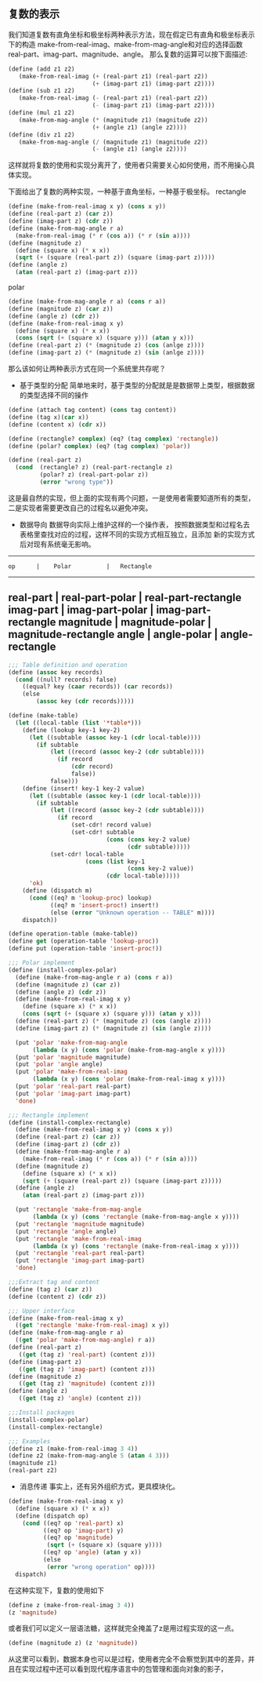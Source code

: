 ## 复数的表示
我们知道复数有直角坐标和极坐标两种表示方法，现在假定已有直角和极坐标表示下的构造
make-from-real-imag、make-from-mag-angle和对应的选择函数real-part、imag-part、magnitude、angle。
那么复数的运算可以按下面描述:
```lisp
(define (add z1 z2)
   (make-from-real-imag (+ (real-part z1) (real-part z2))
                        (+ (imag-part z1) (imag-part z2))))
(define (sub z1 z2)
   (make-from-real-imag (- (real-part z1) (real-part z2))
                        (- (imag-part z1) (imag-part z2))))
(define (mul z1 z2)
   (make-from-mag-angle (* (magnitude z1) (magnitude z2))
                        (+ (angle z1) (angle z2))))
(define (div z1 z2)
   (make-from-mag-angle (/ (magnitude z1) (magnitude z2))
                        (- (angle z1) (angle z2))))
```
这样就将复数的使用和实现分离开了，使用者只需要关心如何使用，而不用操心具体实现。

下面给出了复数的两种实现，一种基于直角坐标，一种基于极坐标。
rectangle
```lisp
(define (make-from-real-imag x y) (cons x y))
(define (real-part z) (car z))
(define (imag-part z) (cdr z))
(define (make-from-mag-angle r a)
  (make-from-real-imag (* r (cos a)) (* r (sin a))))
(define (magnitude z)
  (define (square x) (* x x))
  (sqrt (+ (square (real-part z)) (square (imag-part z)))))
(define (angle z)
  (atan (real-part z) (imag-part z)))
```

polar
```lisp
(define (make-from-mag-angle r a) (cons r a))
(define (magnitude z) (car z))
(define (angle z) (cdr z))
(define (make-from-real-imag x y)
  (define (square x) (* x x))
  (cons (sqrt (+ (square x) (square y))) (atan y x)))
(define (real-part z) (* (magnitude z) (cos (anlge z))))
(define (imag-part z) (* (magnitude z) (sin (anlge z))))
```

那么该如何让两种表示方式在同一个系统里共存呢？

- 基于类型的分配
简单地来时，基于类型的分配就是是数据带上类型，根据数据的类型选择不同的操作
```lisp
(define (attach tag content) (cons tag content))
(define (tag x)(car x))
(define (content x) (cdr x))

(define (rectangle? complex) (eq? (tag complex) 'rectangle))
(define (polar? complex) (eq? (tag complex) 'polar))

(define (real-part z)
  (cond  (rectangle? z) (real-part-rectangle z)
         (polar? z) (real-part-polar z))
         (error "wrong type"))
```
这是最自然的实现，但上面的实现有两个问题，一是使用者需要知道所有的类型，二是实现者需要更改自己的过程名以避免冲突。

- 数据导向
数据导向实际上维护这样的一个操作表， 按照数据类型和过程名去表格里查找对应的过程，这样不同的实现方式相互独立，且添加
新的实现方式后对现有系统毫无影响。

-------------------------------------------------------
    op      |    Polar          |   Rectangle
-------------------------------------------------------
real-part   | real-part-polar   |  real-part-rectangle
imag-part   | imag-part-polar   |  imag-part-rectangle
magnitude   | magnitude-polar   |  magnitude-rectangle
angle       | angle-polar       |  angle-rectangle
-------------------------------------------------------


```lisp
;;; Table definition and operation
(define (assoc key records)
  (cond ((null? records) false)
	((equal? key (caar records)) (car records))
	(else
	    (assoc key (cdr records)))))

(define (make-table)
  (let ((local-table (list '*table*)))
    (define (lookup key-1 key-2)
      (let ((subtable (assoc key-1 (cdr local-table))))
        (if subtable
            (let ((record (assoc key-2 (cdr subtable))))
              (if record
                  (cdr record)
                  false))
            false)))
    (define (insert! key-1 key-2 value)
      (let ((subtable (assoc key-1 (cdr local-table))))
        (if subtable
            (let ((record (assoc key-2 (cdr subtable))))
              (if record
                  (set-cdr! record value)
                  (set-cdr! subtable
                            (cons (cons key-2 value)
                                  (cdr subtable)))))
            (set-cdr! local-table
                      (cons (list key-1
                                  (cons key-2 value))
                            (cdr local-table)))))
      'ok)    
    (define (dispatch m)
      (cond ((eq? m 'lookup-proc) lookup)
            ((eq? m 'insert-proc!) insert!)
            (else (error "Unknown operation -- TABLE" m))))
    dispatch))

(define operation-table (make-table))
(define get (operation-table 'lookup-proc))
(define put (operation-table 'insert-proc!))

;;; Polar implement
(define (install-complex-polar)
  (define (make-from-mag-angle r a) (cons r a))
  (define (magnitude z) (car z))
  (define (angle z) (cdr z))
  (define (make-from-real-imag x y)
    (define (square x) (* x x))
    (cons (sqrt (+ (square x) (square y))) (atan y x)))
  (define (real-part z) (* (magnitude z) (cos (angle z))))
  (define (imag-part z) (* (magnitude z) (sin (angle z))))

  (put 'polar 'make-from-mag-angle
       (lambda (x y) (cons 'polar (make-from-mag-angle x y))))
  (put 'polar 'magnitude magnitude)
  (put 'polar 'angle angle)
  (put 'polar 'make-from-real-imag
       (lambda (x y) (cons 'polar (make-from-real-imag x y))))
  (put 'polar 'real-part real-part)
  (put 'polar 'imag-part imag-part)
  'done)

;;; Rectangle implement
(define (install-complex-rectangle)
  (define (make-from-real-imag x y) (cons x y))
  (define (real-part z) (car z))
  (define (imag-part z) (cdr z))
  (define (make-from-mag-angle r a)
    (make-from-real-imag (* r (cos a)) (* r (sin a))))
  (define (magnitude z)
    (define (square x) (* x x))
    (sqrt (+ (square (real-part z)) (square (imag-part z)))))
  (define (angle z)
    (atan (real-part z) (imag-part z)))

  (put 'rectangle 'make-from-mag-angle
       (lambda (x y) (cons 'rectangle (make-from-mag-angle x y))))
  (put 'rectangle 'magnitude magnitude)
  (put 'rectangle 'angle angle)
  (put 'rectangle 'make-from-real-imag
       (lambda (x y) (cons 'rectangle (make-from-real-imag x y))))
  (put 'rectangle 'real-part real-part)
  (put 'rectangle 'imag-part imag-part)
  'done)

;;;Extract tag and content 
(define (tag z) (car z))
(define (content z) (cdr z))

;;; Upper interface
(define (make-from-real-imag x y)
  ((get 'rectangle 'make-from-real-imag) x y))
(define (make-from-mag-angle r a)
  ((get 'polar 'make-from-mag-angle) r a))
(define (real-part z)
   ((get (tag z) 'real-part) (content z)))
(define (imag-part z)
   ((get (tag z) 'imag-part) (content z)))
(define (magnitude z)
   ((get (tag z) 'magnitude) (content z)))
(define (angle z)
   ((get (tag z) 'angle) (content z)))

;;;Install packages
(install-complex-polar)
(install-complex-rectangle)

;;; Examples
(define z1 (make-from-real-imag 3 4))
(define z2 (make-from-mag-angle 5 (atan 4 3)))
(magnitude z1)
(real-part z2)
```

- 消息传递
事实上，还有另外组织方式，更具模块化。
```lisp
(define (make-from-real-imag x y)
  (define (square x) (* x x))
  (define (dispatch op)
    (cond ((eq? op 'real-part) x)
          ((eq? op 'imag-part) y)
          ((eq? op 'magnitude)
           (sqrt (+ (square x) (square y))))
          ((eq? op 'angle) (atan y x))
          (else
           (error "wrong operation" op))))
  dispatch)
```
在这种实现下，复数的使用如下
```lisp
(define z (make-from-real-imag 3 4))
(z 'magnitude)
```
或者我们可以定义一层语法糖，这样就完全掩盖了z是用过程实现的这一点。
```lisp
(define (magnitude z) (z 'magnitude))
```
从这里可以看到，数据本身也可以是过程，使用者完全不会察觉到其中的差异，并且在实现过程中还可以看到现代程序语言中的包管理和面向对象的影子，

